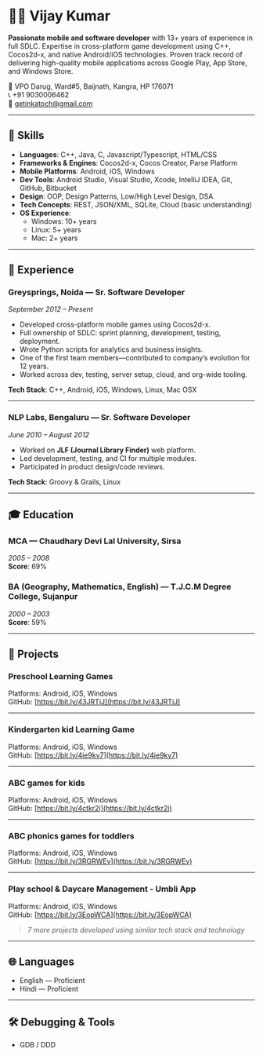 # 👨‍💻 Vijay Kumar

**Passionate mobile and software developer** with 13+ years of experience in full SDLC. Expertise in cross-platform game development using C++, Cocos2d-x, and native Android/iOS technologies. Proven track record of delivering high-quality mobile applications across Google Play, App Store, and Windows Store.

📍 VPO Darug, Ward#5, Baijnath, Kangra, HP 176071  
📞 +91 9030006462  
📧 getinkatoch@gmail.com  

---

## 🧠 Skills

- **Languages**: C++, Java, C, Javascript/Typescript, HTML/CSS
- **Frameworks & Engines**: Cocos2d-x, Cocos Creator, Parse Platform
- **Mobile Platforms**: Android, iOS, Windows
- **Dev Tools**: Android Studio, Visual Studio, Xcode, IntelliJ IDEA, Git, GitHub, Bitbucket
- **Design**: OOP, Design Patterns, Low/High Level Design, DSA
- **Tech Concepts**: REST, JSON/XML, SQLite, Cloud (basic understanding)
- **OS Experience**:
  - Windows: 10+ years
  - Linux: 5+ years
  - Mac: 2+ years

---

## 💼 Experience

### **Greysprings, Noida — Sr. Software Developer**
*September 2012 – Present*

- Developed cross-platform mobile games using Cocos2d-x.
- Full ownership of SDLC: sprint planning, development, testing, deployment.
- Wrote Python scripts for analytics and business insights.
- One of the first team members—contributed to company’s evolution for 12 years.
- Worked across dev, testing, server setup, cloud, and org-wide tooling.

**Tech Stack**: C++, Android, iOS, Windows, Linux, Mac OSX

---

### **NLP Labs, Bengaluru — Sr. Software Developer**
*June 2010 – August 2012*

- Worked on **JLF (Journal Library Finder)** web platform.
- Led development, testing, and CI for multiple modules.
- Participated in product design/code reviews.

**Tech Stack**: Groovy & Grails, Linux

---

## 🎓 Education

### MCA — Chaudhary Devi Lal University, Sirsa  
*2005 – 2008*  
**Score**: 69%

### BA (Geography, Mathematics, English) — T.J.C.M Degree College, Sujanpur  
*2000 – 2003*  
**Score**: 59%

---

## 🚀 Projects

### **Preschool Learning Games**  
Platforms: Android, iOS, Windows  
GitHub: [https://bit.ly/43JRTiJ](https://bit.ly/43JRTiJ)

---

### **Kindergarten kid Learning Game**  
Platforms: Android, iOS, Windows  
GitHub: [https://bit.ly/4ie9kv7](https://bit.ly/4ie9kv7)

---

### **ABC games for kids**  
Platforms: Android, iOS, Windows  
GitHub: [https://bit.ly/4ctkr2i](https://bit.ly/4ctkr2i)

---

### **ABC phonics games for toddlers**  
Platforms: Android, iOS, Windows  
GitHub: [https://bit.ly/3RGRWEv](https://bit.ly/3RGRWEv)

---

### **Play school & Daycare Management - Umbli App**  
Platforms: Android, iOS, Windows  
GitHub: [https://bit.ly/3EopWCA](https://bit.ly/3EopWCA)

> _7 more projects developed using similar tech stack and technology_

---

## 🌐 Languages

- English — Proficient  
- Hindi — Proficient

---

## 🛠 Debugging & Tools

- GDB / DDD